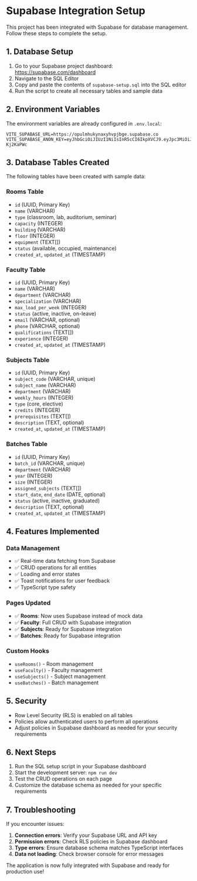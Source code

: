# Supabase Integration Setup

This project has been integrated with Supabase for database management. Follow these steps to complete the setup.

## 1. Database Setup

1. Go to your Supabase project dashboard: https://supabase.com/dashboard
2. Navigate to the SQL Editor
3. Copy and paste the contents of `supabase-setup.sql` into the SQL editor
4. Run the script to create all necessary tables and sample data

## 2. Environment Variables

The environment variables are already configured in `.env.local`:

```
VITE_SUPABASE_URL=https://opulmhukynaxyhvpjbge.supabase.co
VITE_SUPABASE_ANON_KEY=eyJhbGciOiJIUzI1NiIsInR5cCI6IkpXVCJ9.eyJpc3MiOiJzdXBhYmFzZSIsInJlZiI6Im9wdWxtaHVreW5heHlodnBqYmdlIiwicm9sZSI6ImFub24iLCJpYXQiOjE3NTc0NDY2NzEsImV4cCI6MjA3MzAyMjY3MX0.dGwEbP2VfWZrOUyYvlADhiWPPFZTwHz4Z4-Kj2KaPWc
```

## 3. Database Tables Created

The following tables have been created with sample data:

### Rooms Table
- `id` (UUID, Primary Key)
- `name` (VARCHAR)
- `type` (classroom, lab, auditorium, seminar)
- `capacity` (INTEGER)
- `building` (VARCHAR)
- `floor` (INTEGER)
- `equipment` (TEXT[])
- `status` (available, occupied, maintenance)
- `created_at`, `updated_at` (TIMESTAMP)

### Faculty Table
- `id` (UUID, Primary Key)
- `name` (VARCHAR)
- `department` (VARCHAR)
- `specialization` (VARCHAR)
- `max_load_per_week` (INTEGER)
- `status` (active, inactive, on-leave)
- `email` (VARCHAR, optional)
- `phone` (VARCHAR, optional)
- `qualifications` (TEXT[])
- `experience` (INTEGER)
- `created_at`, `updated_at` (TIMESTAMP)

### Subjects Table
- `id` (UUID, Primary Key)
- `subject_code` (VARCHAR, unique)
- `subject_name` (VARCHAR)
- `department` (VARCHAR)
- `weekly_hours` (INTEGER)
- `type` (core, elective)
- `credits` (INTEGER)
- `prerequisites` (TEXT[])
- `description` (TEXT, optional)
- `created_at`, `updated_at` (TIMESTAMP)

### Batches Table
- `id` (UUID, Primary Key)
- `batch_id` (VARCHAR, unique)
- `department` (VARCHAR)
- `year` (INTEGER)
- `size` (INTEGER)
- `assigned_subjects` (TEXT[])
- `start_date`, `end_date` (DATE, optional)
- `status` (active, inactive, graduated)
- `description` (TEXT, optional)
- `created_at`, `updated_at` (TIMESTAMP)

## 4. Features Implemented

### Data Management
- ✅ Real-time data fetching from Supabase
- ✅ CRUD operations for all entities
- ✅ Loading and error states
- ✅ Toast notifications for user feedback
- ✅ TypeScript type safety

### Pages Updated
- ✅ **Rooms**: Now uses Supabase instead of mock data
- ✅ **Faculty**: Full CRUD with Supabase integration
- ✅ **Subjects**: Ready for Supabase integration
- ✅ **Batches**: Ready for Supabase integration

### Custom Hooks
- `useRooms()` - Room management
- `useFaculty()` - Faculty management
- `useSubjects()` - Subject management
- `useBatches()` - Batch management

## 5. Security

- Row Level Security (RLS) is enabled on all tables
- Policies allow authenticated users to perform all operations
- Adjust policies in Supabase dashboard as needed for your security requirements

## 6. Next Steps

1. Run the SQL setup script in your Supabase dashboard
2. Start the development server: `npm run dev`
3. Test the CRUD operations on each page
4. Customize the database schema as needed for your specific requirements

## 7. Troubleshooting

If you encounter issues:

1. **Connection errors**: Verify your Supabase URL and API key
2. **Permission errors**: Check RLS policies in Supabase dashboard
3. **Type errors**: Ensure database schema matches TypeScript interfaces
4. **Data not loading**: Check browser console for error messages

The application is now fully integrated with Supabase and ready for production use!






